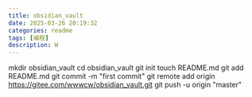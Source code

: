 ```yaml
---
title: obsidian_vault
date: 2025-03-26 20:19:32
categories: readme
tags: [编程]
description: W
---
```


mkdir obsidian_vault
cd obsidian_vault
git init 
touch README.md
git add README.md
git commit -m "first commit"
git remote add origin https://gitee.com/wwwcw/obsidian_vault.git
git push -u origin "master"


